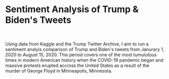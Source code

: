 # Sentiment Analysis of Trump & Biden's Tweets 

<br />

Using data from Kaggle and the Trump Twitter Archive, I aim to run a sentiment analyis comparison of Trump and Biden's tweets from Janurary 1, 2020 to August 15, 2020. This period covers one of the most tumulutous times in modern American history when the COVID-19 pandemic began and massive protests erupted accross the United States as a result of the murder of George Floyd in Minneapolis, Minnesota. 